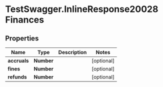 # TestSwagger.InlineResponse20028Finances

## Properties

Name | Type | Description | Notes
------------ | ------------- | ------------- | -------------
**accruals** | **Number** |  | [optional] 
**fines** | **Number** |  | [optional] 
**refunds** | **Number** |  | [optional] 


